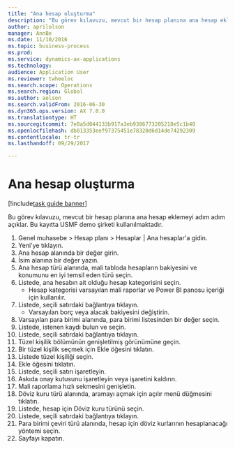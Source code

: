 ```yaml
--- 
title: "Ana hesap oluşturma"
description: "Bu görev kılavuzu, mevcut bir hesap planına ana hesap eklemeyi adım adım açıklar."
author: aprilolson
manager: AnnBe
ms.date: 11/10/2016
ms.topic: business-process
ms.prod: 
ms.service: dynamics-ax-applications
ms.technology: 
audience: Application User
ms.reviewer: twheeloc
ms.search.scope: Operations
ms.search.region: Global
ms.author: aolson
ms.search.validFrom: 2016-06-30
ms.dyn365.ops.version: AX 7.0.0
ms.translationtype: HT
ms.sourcegitcommit: 7e0a5d044133b917a3eb9386773205218e5c1b40
ms.openlocfilehash: db813353eef97375451e78320d6d14de74292309
ms.contentlocale: tr-tr
ms.lasthandoff: 09/29/2017

---
```

# <a name="create-a-main-account"></a>Ana hesap oluşturma

[!include[task guide banner](../../includes/task-guide-banner.md)]

Bu görev kılavuzu, mevcut bir hesap planına ana hesap eklemeyi adım adım açıklar. Bu kayıtta USMF demo şirketi kullanılmaktadır.  

1. Genel muhasebe > Hesap planı > Hesaplar | Ana hesaplar'a gidin.
2. Yeni'ye tıklayın.
3. Ana hesap alanında bir değer girin.
4. İsim alanına bir değer yazın.
5. Ana hesap türü alanında, mali tabloda hesapların bakiyesini ve konumunu en iyi temsil eden türü seçin.
6. Listede, ana hesabın ait olduğu hesap kategorisini seçin.
    * Hesap kategorisi varsayılan mali raporlar ve Power BI panosu içeriği için kullanılır.  
7. Listede, seçili satırdaki bağlantıya tıklayın.
    * Varsayılan borç veya alacak bakiyesini değiştirin.  
8. Varsayılan para birimi alanında, para birimi listesinden bir değer seçin.
9. Listede, istenen kaydı bulun ve seçin.
10. Listede, seçili satırdaki bağlantıya tıklayın.
11. Tüzel kişilik bölümünün genişletilmiş görünümüne geçin.
12. Bir tüzel kişilik seçmek için Ekle öğesini tıklatın.
13. Listede tüzel kişiliği seçin.
14. Ekle öğesini tıklatın.
15. Listede, seçili satırı işaretleyin.
16. Askıda onay kutusunu işaretleyin veya işaretini kaldırın.
17. Mali raporlama hızlı sekmesini genişletin.
18. Döviz kuru türü alanında, aramayı açmak için açılır menü düğmesini tıklatın.
19. Listede, hesap için Döviz kuru türünü seçin.
20. Listede, seçili satırdaki bağlantıya tıklayın.
21. Para birimi çeviri türü alanında, hesap için döviz kurlarının hesaplanacağı yöntemi seçin.
22. Sayfayı kapatın.


